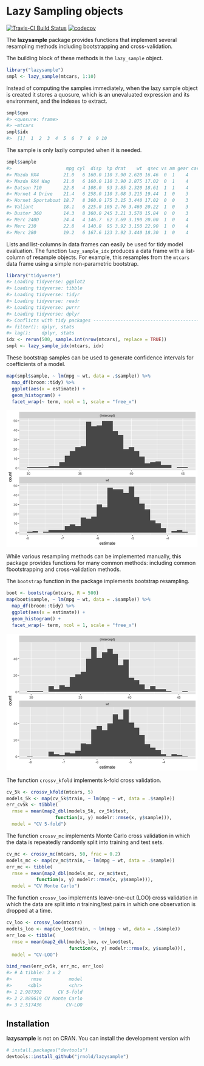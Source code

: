 
Lazy Sampling objects
=====================

[![Travis-CI Build Status](https://travis-ci.org/jrnold/lazysample.svg?branch=master)](https://travis-ci.org/jrnold/lazysample) [![codecov](https://codecov.io/gh/jrnold/lazysample/branch/master/graph/badge.svg)](https://codecov.io/gh/jrnold/lazysample)

The **lazysample** package provides functions that implement several resampling methods including bootstrapping and cross-validation.

The building block of these methods is the `lazy_sample` object.

``` r
library("lazysample")
smpl <- lazy_sample(mtcars, 1:10)
```

Instead of computing the samples immediately, when the lazy sample object is created it stores a quosure, which is an unevaluated expression and its environment, and the indexes to extract.

``` r
smpl$quo
#> <quosure: frame>
#> ~mtcars
smpl$idx
#>  [1]  1  2  3  4  5  6  7  8  9 10
```

The sample is only lazily computed when it is needed.

``` r
smpl$sample
#>                    mpg cyl  disp  hp drat    wt  qsec vs am gear carb
#> Mazda RX4         21.0   6 160.0 110 3.90 2.620 16.46  0  1    4    4
#> Mazda RX4 Wag     21.0   6 160.0 110 3.90 2.875 17.02  0  1    4    4
#> Datsun 710        22.8   4 108.0  93 3.85 2.320 18.61  1  1    4    1
#> Hornet 4 Drive    21.4   6 258.0 110 3.08 3.215 19.44  1  0    3    1
#> Hornet Sportabout 18.7   8 360.0 175 3.15 3.440 17.02  0  0    3    2
#> Valiant           18.1   6 225.0 105 2.76 3.460 20.22  1  0    3    1
#> Duster 360        14.3   8 360.0 245 3.21 3.570 15.84  0  0    3    4
#> Merc 240D         24.4   4 146.7  62 3.69 3.190 20.00  1  0    4    2
#> Merc 230          22.8   4 140.8  95 3.92 3.150 22.90  1  0    4    2
#> Merc 280          19.2   6 167.6 123 3.92 3.440 18.30  1  0    4    4
```

Lists and list-columns in data frames can easily be used for tidy model evaluation. The function `lazy_sample_idx` produces a data frame with a list-column of resample objects. For example, this resamples from the `mtcars` data frame using a simple non-parametric bootstrap.

``` r
library("tidyverse")
#> Loading tidyverse: ggplot2
#> Loading tidyverse: tibble
#> Loading tidyverse: tidyr
#> Loading tidyverse: readr
#> Loading tidyverse: purrr
#> Loading tidyverse: dplyr
#> Conflicts with tidy packages ----------------------------------------------
#> filter(): dplyr, stats
#> lag():    dplyr, stats
idx <- rerun(500, sample.int(nrow(mtcars), replace = TRUE))
smpl <- lazy_sample_idx(mtcars, idx)
```

These bootstrap samples can be used to generate confidence intervals for coefficients of a model.

``` r
map(smpl$sample, ~ lm(mpg ~ wt, data = .$sample)) %>%
  map_df(broom::tidy) %>%
  ggplot(aes(x = estimate)) +
  geom_histogram() +
  facet_wrap(~ term, ncol = 1, scale = "free_x")
```

![](README_files/figure-markdown_github-ascii_identifiers/unnamed-chunk-6-1.png)

While various resampling methods can be implemented manually, this package provides functions for many common methods: including common fbootstrapping and cross-validation methods.

The `bootstrap` function in the package implements bootstrap resampling.

``` r
boot <- bootstrap(mtcars, R = 500)
map(boot$sample, ~ lm(mpg ~ wt, data = .$sample)) %>%
  map_df(broom::tidy) %>%
  ggplot(aes(x = estimate)) +
  geom_histogram() +
  facet_wrap(~ term, ncol = 1, scale = "free_x")
```

![](README_files/figure-markdown_github-ascii_identifiers/unnamed-chunk-7-1.png)

The function `crossv_kfold` implements k-fold cross validation.

``` r
cv_5k <- crossv_kfold(mtcars, 5)
models_5k <- map(cv_5k$train, ~ lm(mpg ~ wt, data = .$sample))
err_cv5k <- tibble(
  rmse = mean(map2_dbl(models_5k, cv_5k$test,
                  function(x, y) modelr::rmse(x, y$sample))),
  model = "CV 5-fold")
```

The function `crossv_mc` implements Monte Carlo cross validation in which the data is repeatedly randomly split into training and test sets.

``` r
cv_mc <- crossv_mc(mtcars, 50, frac = 0.2)
models_mc <- map(cv_mc$train, ~ lm(mpg ~ wt, data = .$sample))
err_mc <- tibble(
  rmse = mean(map2_dbl(models_mc, cv_mc$test,
           function(x, y) modelr::rmse(x, y$sample))),
  model = "CV Monte Carlo")
```

The function `crossv_loo` implements leave-one-out (LOO) cross validation in which the data are split into *n* training/test pairs in which one observation is dropped at a time.

``` r
cv_loo <- crossv_loo(mtcars)
models_loo <- map(cv_loo$train, ~ lm(mpg ~ wt, data = .$sample))
err_loo <- tibble(
  rmse = mean(map2_dbl(models_loo, cv_loo$test,
                       function(x, y) modelr::rmse(x, y$sample))),
  model = "CV-LOO")
```

``` r
bind_rows(err_cv5k, err_mc, err_loo)
#> # A tibble: 3 x 2
#>       rmse          model
#>      <dbl>          <chr>
#> 1 2.987392      CV 5-fold
#> 2 2.889619 CV Monte Carlo
#> 3 2.517436         CV-LOO
```

Installation
------------

**lazysample** is not on CRAN. You can install the development version with

``` r
# install.packages("devtools")
devtools::install_github("jrnold/lazysample")
```
